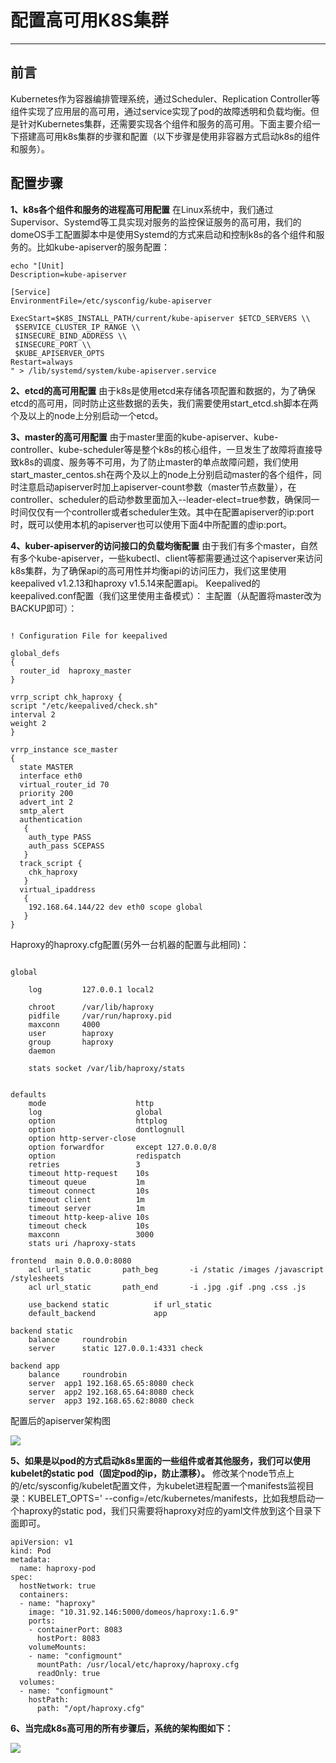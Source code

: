 # 配置高可用K8S集群


---


## 前言


Kubernetes作为容器编排管理系统，通过Scheduler、Replication Controller等组件实现了应用层的高可用，通过service实现了pod的故障透明和负载均衡。但是针对Kubernetes集群，还需要实现各个组件和服务的高可用。下面主要介绍一下搭建高可用k8s集群的步骤和配置（以下步骤是使用非容器方式启动k8s的组件和服务）。
 

## 配置步骤


**1、k8s各个组件和服务的进程高可用配置**
在Linux系统中，我们通过Supervisor、Systemd等工具实现对服务的监控保证服务的高可用，我们的domeOS手工配置脚本中是使用Systemd的方式来启动和控制k8s的各个组件和服务的。比如kube-apiserver的服务配置：

```
echo "[Unit]
Description=kube-apiserver
 
[Service]
EnvironmentFile=/etc/sysconfig/kube-apiserver

ExecStart=$K8S_INSTALL_PATH/current/kube-apiserver $ETCD_SERVERS \\
 $SERVICE_CLUSTER_IP_RANGE \\
 $INSECURE_BIND_ADDRESS \\
 $INSECURE_PORT \\
 $KUBE_APISERVER_OPTS
Restart=always
" > /lib/systemd/system/kube-apiserver.service

```
**2、etcd的高可用配置**
由于k8s是使用etcd来存储各项配置和数据的，为了确保etcd的高可用，同时防止这些数据的丢失，我们需要使用start_etcd.sh脚本在两个及以上的node上分别启动一个etcd。

**3、master的高可用配置**
由于master里面的kube-apiserver、kube-controller、kube-scheduler等是整个k8s的核心组件，一旦发生了故障将直接导致k8s的调度、服务等不可用，为了防止master的单点故障问题，我们使用start_master_centos.sh在两个及以上的node上分别启动master的各个组件，同时注意启动apiserver时加上apiserver-count参数（master节点数量），在controller、scheduler的启动参数里面加入--leader-elect=true参数，确保同一时间仅仅有一个controller或者scheduler生效。其中在配置apiserver的ip:port时，既可以使用本机的apiserver也可以使用下面4中所配置的虚ip:port。

**4、kuber-apiserver的访问接口的负载均衡配置**
由于我们有多个master，自然有多个kube-apiserver，一些kubectl、client等都需要通过这个apiserver来访问k8s集群，为了确保api的高可用性并均衡api的访问压力，我们这里使用
keepalived v1.2.13和haproxy v1.5.14来配置api。
Keepalived的keepalived.conf配置（我们这里使用主备模式）：
主配置（从配置将master改为BACKUP即可）：

```

! Configuration File for keepalived
 
global_defs
{
  router_id  haproxy_master
}
 
vrrp_script chk_haproxy {
script "/etc/keepalived/check.sh"
interval 2
weight 2
}
 
vrrp_instance sce_master
{
  state MASTER
  interface eth0
  virtual_router_id 70
  priority 200
  advert_int 2
  smtp_alert
  authentication
   {
    auth_type PASS
    auth_pass SCEPASS
   }
  track_script {
    chk_haproxy
   }
  virtual_ipaddress
   {
    192.168.64.144/22 dev eth0 scope global
   }
}
```

Haproxy的haproxy.cfg配置(另外一台机器的配置与此相同)：

```

global
    
    log         127.0.0.1 local2
 
    chroot      /var/lib/haproxy
    pidfile     /var/run/haproxy.pid
    maxconn     4000
    user        haproxy
    group       haproxy
    daemon
 
    stats socket /var/lib/haproxy/stats
 

defaults
    mode                    http
    log                     global
    option                  httplog
    option                  dontlognull
    option http-server-close
    option forwardfor       except 127.0.0.0/8
    option                  redispatch
    retries                 3
    timeout http-request    10s
    timeout queue           1m
    timeout connect         10s
    timeout client          1m
    timeout server          1m
    timeout http-keep-alive 10s
    timeout check           10s
    maxconn                 3000
    stats uri /haproxy-stats
 
frontend  main 0.0.0.0:8080
    acl url_static       path_beg       -i /static /images /javascript /stylesheets
    acl url_static       path_end       -i .jpg .gif .png .css .js
 
    use_backend static          if url_static
    default_backend             app

backend static
    balance     roundrobin
    server      static 127.0.0.1:4331 check

backend app
    balance     roundrobin
    server  app1 192.168.65.65:8080 check
    server  app2 192.168.65.64:8080 check
    server  app3 192.168.65.62:8080 check
```
配置后的apiserver架构图

![](https://domeos-pics.bjcnc.scs.sohucs.com/k8s1.png)

**5、如果是以pod的方式启动k8s里面的一些组件或者其他服务，我们可以使用kubelet的static pod（固定pod的ip，防止漂移）。**
修改某个node节点上的/etc/sysconfig/kubelet配置文件，为kubelet进程配置一个manifests监视目录：KUBELET_OPTS=' --config=/etc/kubernetes/manifests，比如我想启动一个haproxy的static pod，我们只需要将haproxy对应的yaml文件放到这个目录下面即可。
```
apiVersion: v1
kind: Pod
metadata:
  name: haproxy-pod
spec:
  hostNetwork: true
  containers:
  - name: "haproxy"
    image: "10.31.92.146:5000/domeos/haproxy:1.6.9"
    ports:
    - containerPort: 8083
      hostPort: 8083
    volumeMounts:
    - name: "configmount"
      mountPath: /usr/local/etc/haproxy/haproxy.cfg
      readOnly: true
  volumes:
  - name: "configmount"
    hostPath:
      path: "/opt/haproxy.cfg"
```
**6、当完成k8s高可用的所有步骤后，系统的架构图如下：**

![](https://domeos-pics.bjcnc.scs.sohucs.com/k8s2.png)
